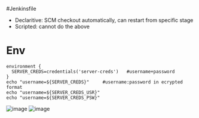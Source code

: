 #Jenkinsfile
- Declaritive: SCM checkout automatically, can restart from specific stage 
- Scripted: cannot do the above

# Env
```
environment {
  SERVER_CREDS=credentials('server-creds')   #username+password
}
echo "username=${SERVER_CREDS}"     #username:password in ecrypted format
echo "username=${SERVER_CREDS_USR}"
echo "username=${SERVER_CREDS_PSW}"
```

![image](https://github.com/user-attachments/assets/394e4f6c-f509-447a-acaf-c3e09ebef983)
![image](https://github.com/user-attachments/assets/9e2c5377-5c04-4cd9-8a33-fc753a790a60)


